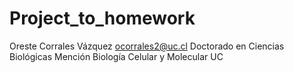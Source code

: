 # Project_to_homework
Oreste Corrales Vázquez
ocorrales2@uc.cl
Doctorado en Ciencias Biológicas
Mención Biología Celular y Molecular
UC
